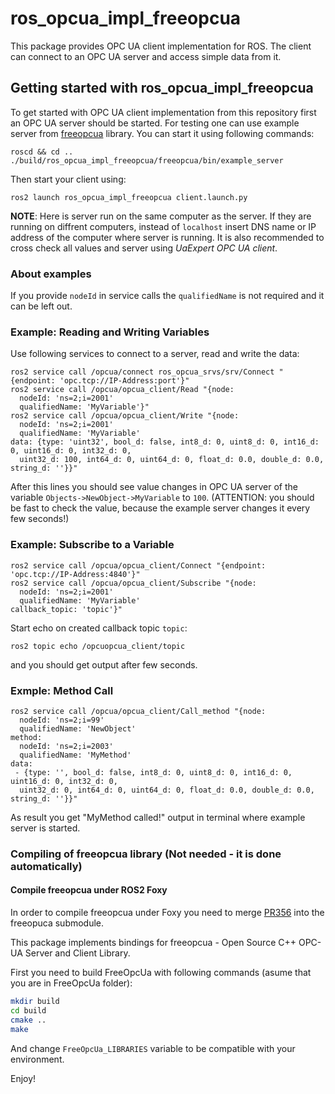 # ros_opcua_impl_freeopcua

This package provides OPC UA client implementation for ROS.
The client can connect to an OPC UA server and access simple data from it.

## Getting started with ros_opcua_impl_freeopcua

To get started with OPC UA client implementation from this repository first an OPC UA server should be started.
For testing one can use example server from [freeopcua](https://github.com/FreeOpcUa/freeopcua)  library.
You can start it using following commands:

```
roscd && cd ..
./build/ros_opcua_impl_freeopcua/freeopcua/bin/example_server
```
Then start your client using:
```
ros2 launch ros_opcua_impl_freeopcua client.launch.py
```

**NOTE**: Here is server run on the same computer as the server.
If they are running on diffrent computers, instead of `localhost` insert DNS name or IP address of the computer where server is running.
It is also recommended to cross check all values and server using *UaExpert OPC UA client*.

### About examples
If you provide `nodeId` in service calls the `qualifiedName` is not required and it can be left out.

### Example: Reading and Writing Variables
Use following services to connect to a server, read and write the data:
```
ros2 service call /opcua/connect ros_opcua_srvs/srv/Connect "{endpoint: 'opc.tcp://IP-Address:port'}"
ros2 service call /opcua/opcua_client/Read "{node:
  nodeId: 'ns=2;i=2001'
  qualifiedName: 'MyVariable'}"
ros2 service call /opcua/opcua_client/Write "{node:
  nodeId: 'ns=2;i=2001'
  qualifiedName: 'MyVariable'
data: {type: 'uint32', bool_d: false, int8_d: 0, uint8_d: 0, int16_d: 0, uint16_d: 0, int32_d: 0,
  uint32_d: 100, int64_d: 0, uint64_d: 0, float_d: 0.0, double_d: 0.0, string_d: ''}}"
```
After this lines you should see value changes in OPC UA server of the variable `Objects->NewObject->MyVariable` to `100`.
(ATTENTION: you should be fast to check the value, because the example server changes it every few seconds!)

### Example: Subscribe to a Variable
```
ros2 service call /opcua/opcua_client/Connect "{endpoint: 'opc.tcp://IP-Address:4840'}"
ros2 service call /opcua/opcua_client/Subscribe "{node:
  nodeId: 'ns=2;i=2001'
  qualifiedName: 'MyVariable'
callback_topic: 'topic'}"
```
Start echo on created callback topic `topic`:
```
ros2 topic echo /opcuopcua_client/topic
```
and you should get output after few seconds.

### Exmple: Method Call
```
ros2 service call /opcua/opcua_client/Call_method "{node:
  nodeId: 'ns=2;i=99'
  qualifiedName: 'NewObject'
method:
  nodeId: 'ns=2;i=2003'
  qualifiedName: 'MyMethod'
data:
 - {type: '', bool_d: false, int8_d: 0, uint8_d: 0, int16_d: 0, uint16_d: 0, int32_d: 0,
  uint32_d: 0, int64_d: 0, uint64_d: 0, float_d: 0.0, double_d: 0.0, string_d: ''}}"
```
As result you get "MyMethod called!" output in terminal where example server is started.

### Compiling of freeopcua library (Not needed - it is done automatically)

#### Compile freeopcua under ROS2 Foxy

In order to compile freeopcua under Foxy you need to merge [PR356](https://github.com/FreeOpcUa/freeopcua/pull/356) into the freeopuca submodule.

This package implements bindings for freeopcua - Open Source C++ OPC-UA Server and Client Library.

First you need to build FreeOpcUa with following commands (asume that you are in FreeOpcUa folder):

```sh
mkdir build
cd build
cmake ..
make
```

And change `FreeOpcUa_LIBRARIES` variable to be compatible with your environment.

Enjoy!
